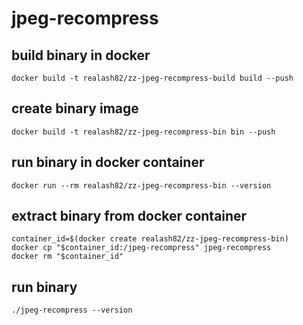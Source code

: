 # jpeg-recompress
## build binary in docker
```
docker build -t realash82/zz-jpeg-recompress-build build --push
```
## create binary image
```
docker build -t realash82/zz-jpeg-recompress-bin bin --push
```
## run binary in docker container
```
docker run --rm realash82/zz-jpeg-recompress-bin --version
```
## extract binary from docker container
```
container_id=$(docker create realash82/zz-jpeg-recompress-bin)
docker cp "$container_id:/jpeg-recompress" jpeg-recompress
docker rm "$container_id"
```
## run binary
```
./jpeg-recompress --version
```